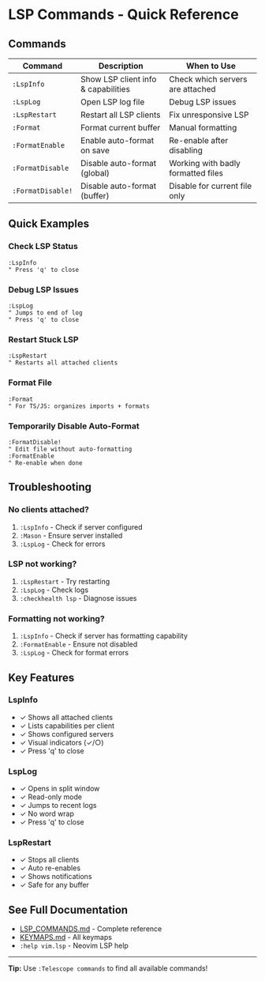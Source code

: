 # LSP Commands - Quick Reference

## Commands

| Command | Description | When to Use |
|---------|-------------|-------------|
| `:LspInfo` | Show LSP client info & capabilities | Check which servers are attached |
| `:LspLog` | Open LSP log file | Debug LSP issues |
| `:LspRestart` | Restart all LSP clients | Fix unresponsive LSP |
| `:Format` | Format current buffer | Manual formatting |
| `:FormatEnable` | Enable auto-format on save | Re-enable after disabling |
| `:FormatDisable` | Disable auto-format (global) | Working with badly formatted files |
| `:FormatDisable!` | Disable auto-format (buffer) | Disable for current file only |

## Quick Examples

### Check LSP Status
```vim
:LspInfo
" Press 'q' to close
```

### Debug LSP Issues
```vim
:LspLog
" Jumps to end of log
" Press 'q' to close
```

### Restart Stuck LSP
```vim
:LspRestart
" Restarts all attached clients
```

### Format File
```vim
:Format
" For TS/JS: organizes imports + formats
```

### Temporarily Disable Auto-Format
```vim
:FormatDisable!
" Edit file without auto-formatting
:FormatEnable
" Re-enable when done
```

## Troubleshooting

### No clients attached?
1. `:LspInfo` - Check if server configured
2. `:Mason` - Ensure server installed
3. `:LspLog` - Check for errors

### LSP not working?
1. `:LspRestart` - Try restarting
2. `:LspLog` - Check logs
3. `:checkhealth lsp` - Diagnose issues

### Formatting not working?
1. `:LspInfo` - Check if server has formatting capability
2. `:FormatEnable` - Ensure not disabled
3. `:LspLog` - Check for format errors

## Key Features

### LspInfo
- ✓ Shows all attached clients
- ✓ Lists capabilities per client
- ✓ Shows configured servers
- ✓ Visual indicators (✓/○)
- ✓ Press 'q' to close

### LspLog
- ✓ Opens in split window
- ✓ Read-only mode
- ✓ Jumps to recent logs
- ✓ No word wrap
- ✓ Press 'q' to close

### LspRestart
- ✓ Stops all clients
- ✓ Auto re-enables
- ✓ Shows notifications
- ✓ Safe for any buffer

## See Full Documentation

- [LSP_COMMANDS.md](LSP_COMMANDS.md) - Complete reference
- [KEYMAPS.md](KEYMAPS.md) - All keymaps
- `:help vim.lsp` - Neovim LSP help

---

**Tip:** Use `:Telescope commands` to find all available commands!
